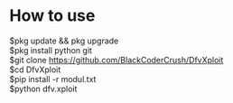 # How to use
$pkg update && pkg upgrade</br>
$pkg install python git</br>
$git clone https://github.com/BlackCoderCrush/DfvXploit</br>
$cd DfvXploit</br>
$pip install -r modul.txt</br>
$python dfv.xploit</br>
